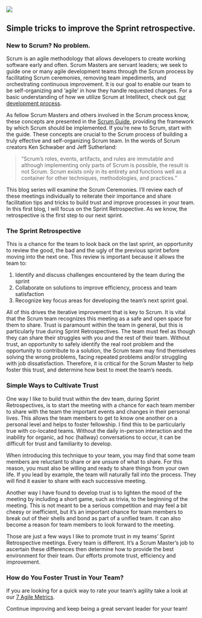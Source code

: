 

## ![](https://intellitect.comhttps://intellitect.com/wp-content/uploads/2019/05/Scrum-master-checkin-1024x768.webp)

## Simple tricks to improve the Sprint retrospective.

### **New to Scrum? No problem.**

Scrum is an agile methodology that allows developers to create working software early and often. Scrum Masters are servant leaders; we seek to guide one or many agile development teams through the Scrum process by facilitating Scrum ceremonies, removing team impediments, and orchestrating continuous improvement. It is our goal to enable our team to be self-organizing and ‘agile’ in how they handle requested changes. For a basic understanding of how we utilize Scrum at Intellitect, check out [our development process](/developmentprocess/).

As fellow Scrum Masters and others involved in the Scrum process know, these concepts are presented in the [Scrum Guide](https://www.scrum.org/resources/scrum-guide), providing the framework by which Scrum should be implemented. If you’re new to Scrum, start with the guide. These concepts are crucial to the Scrum process of building a truly effective and self-organizing Scrum team. In the words of Scrum creators Ken Schwaber and Jeff Sutherland:

> “Scrum’s roles, events, artifacts, and rules are immutable and although implementing only parts of Scrum is possible, the result is not Scrum. Scrum exists only in its entirety and functions well as a container for other techniques, methodologies, and practices.”

This blog series will examine the Scrum Ceremonies. I’ll review each of these meetings individually to reiterate their importance and share facilitation tips and tricks to build trust and improve processes in your team. In this first blog, I will focus on the Sprint Retrospective. As we know, the retrospective is the first step to our next sprint.

### **The Sprint Retrospective**

This is a chance for the team to look back on the last sprint, an opportunity to review the good, the bad and the ugly of the previous sprint before moving into the next one. This review is important because it allows the team to:

1. Identify and discuss challenges encountered by the team during the sprint
2. Collaborate on solutions to improve efficiency, process and team satisfaction
3. Recognize key focus areas for developing the team’s next sprint goal.

All of this drives the iterative improvement that is key to Scrum. It is vital that the Scrum team recognizes this meeting as a safe and open space for them to share. Trust is paramount within the team in general, but this is particularly true during Sprint Retrospectives. The team must feel as though they can share their struggles with you and the rest of their team. Without trust, an opportunity to safely identify the real root problem and the opportunity to contribute to a solution, the Scrum team may find themselves solving the wrong problems, facing repeated problems and/or struggling with job dissatisfaction. Therefore, it is critical for the Scrum Master to help foster this trust, and determine how best to meet the team’s needs.

### **Simple Ways to Cultivate Trust**

One way I like to build trust within the dev team, during Sprint Retrospectives, is to start the meeting with a chance for each team member to share with the team the important events and changes in their personal lives. This allows the team members to get to know one another on a personal level and helps to foster fellowship. I find this to be particularly true with co-located teams. Without the daily in-person interaction and the inability for organic, ad hoc (hallway) conversations to occur, it can be difficult for trust and familiarity to develop.

When introducing this technique to your team, you may find that some team members are reluctant to share or are unsure of what to share. For this reason, you must also be willing and ready to share things from your own life. If you lead by example, the team will naturally fall into the process. They will find it easier to share with each successive meeting.

Another way I have found to develop trust is to lighten the mood of the meeting by including a short game, such as trivia, to the beginning of the meeting. This is not meant to be a serious competition and may feel a bit cheesy or inefficient, but it’s an important chance for team members to break out of their shells and bond as part of a unified team. It can also become a reason for team members to look forward to the meeting.

Those are just a few ways I like to promote trust in my teams’ Sprint Retrospective meetings. Every team is different. It’s a Scrum Master’s job to ascertain these differences then determine how to provide the best environment for their team. Our efforts promote trust, efficiency and improvement.

### **How do You Foster Trust in Your Team?**

If you are looking for a quick way to rate your team’s agility take a look at our [7 Agile Metrics](https://intellitect.com/demystified-agile/).

Continue improving and keep being a great servant leader for your team!
